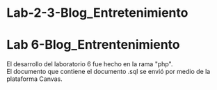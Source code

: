 # Lab-2-3-Blog_Entretenimiento

# Lab 6-Blog_Entrentenimiento
El desarrollo del laboratorio 6 fue hecho en la rama "php".<br> 
El documento que contiene el documento .sql se envió por medio de la plataforma Canvas.
